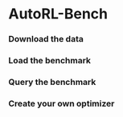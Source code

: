 # AutoRL-Bench

### Download the data

### Load the benchmark

### Query the benchmark

### Create your own optimizer
